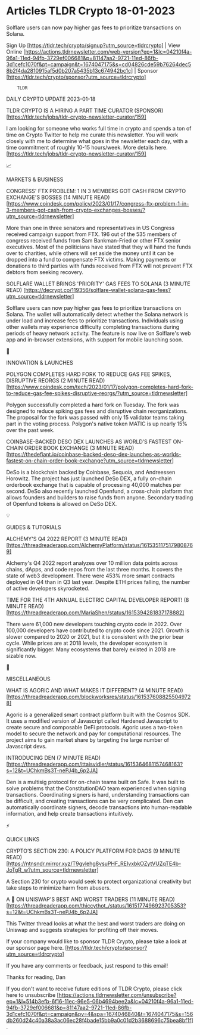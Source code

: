 # Articles TLDR Crypto 18-01-2023

Solflare users can now pay higher gas fees to prioritize transactions
on Solana.  

Sign Up [https://tldr.tech/crypto/signup?utm_source=tldrcrypto] | View
Online
[https://actions.tldrnewsletter.com/web-version?ep=1&lc=04210f4a-96a1-11ed-94fb-3729ef006681&p=81147aa2-9721-11ed-86fb-3d1cefc1070f&pt=campaign&t=1674047175&s=cd04826cde59b76264dec58b2f4da2810915af5d0b207a5435b13c674942bc1c]
| Sponsor [https://tldr.tech/crypto/sponsor?utm_source=tldrcrypto] 

		TLDR 

DAILY CRYPTO UPDATE 2023-01-18

TLDR CRYPTO IS A HIRING A PART TIME CURATOR (SPONSOR)
[https://tldr.tech/jobs/tldr-crypto-newsletter-curator/159] 

I am looking for someone who works full time in crypto and spends a
ton of time on Crypto Twitter to help me curate this newsletter. You
will work closely with me to determine what goes in the newsletter
each day, with a time commitment of roughly 10-15 hours/week. More
details here.
[https://tldr.tech/jobs/tldr-crypto-newsletter-curator/159] 

📈 

MARKETS & BUSINESS

CONGRESS' FTX PROBLEM: 1 IN 3 MEMBERS GOT CASH FROM CRYPTO EXCHANGE'S
BOSSES (14 MINUTE READ)
[https://www.coindesk.com/policy/2023/01/17/congress-ftx-problem-1-in-3-members-got-cash-from-crypto-exchanges-bosses/?utm_source=tldrnewsletter]


More than one in three senators and representatives in US Congress
received campaign support from FTX. 196 out of the 535 members of
congress received funds from Sam Bankman-Fried or other FTX senior
executives. Most of the politicians have stated that they will hand
the funds over to charities, while others will set aside the money
until it can be dropped into a fund to compensate FTX victims. Making
payments or donations to third parties with funds received from FTX
will not prevent FTX debtors from seeking recovery. 

SOLFLARE WALLET BRINGS 'PRIORITY' GAS FEES TO SOLANA (3 MINUTE READ)
[https://decrypt.co/119356/solflare-wallet-solana-gas-fees?utm_source=tldrnewsletter]


Solflare users can now pay higher gas fees to prioritize transactions
on Solana. The wallet will automatically detect whether the Solana
network is under load and increase fees to prioritize transactions.
Individuals using other wallets may experience difficulty completing
transactions during periods of heavy network activity. The feature is
now live on Solflare's web app and in-browser extensions, with support
for mobile launching soon. 

🚀 

INNOVATION & LAUNCHES

POLYGON COMPLETES HARD FORK TO REDUCE GAS FEE SPIKES, DISRUPTIVE
REORGS (2 MINUTE READ)
[https://www.coindesk.com/tech/2023/01/17/polygon-completes-hard-fork-to-reduce-gas-fee-spikes-disruptive-reorgs/?utm_source=tldrnewsletter]


Polygon successfully completed a hard fork on Tuesday. The fork was
designed to reduce spiking gas fees and disruptive chain
reorganizations. The proposal for the fork was passed with only 15
validator teams taking part in the voting process. Polygon's native
token MATIC is up nearly 15% over the past week. 

COINBASE-BACKED DESO DEX LAUNCHES AS WORLD’S FASTEST ON-CHAIN ORDER
BOOK EXCHANGE (3 MINUTE READ)
[https://thedefiant.io/coinbase-backed-deso-dex-launches-as-worlds-fastest-on-chain-order-book-exchange?utm_source=tldrnewsletter]


DeSo is a blockchain backed by Coinbase, Sequoia, and Andreessen
Horowitz. The project has just launched DeSo DEX, a fully on-chain
orderbook exchange that is capable of processing 40,000 matches per
second. DeSo also recently launched Openfund, a cross-chain platform
that allows founders and builders to raise funds from anyone.
Secondary trading of Openfund tokens is allowed on DeSo DEX. 

💡 

GUIDES & TUTORIALS

ALCHEMY'S Q4 2022 REPORT (3 MINUTE READ)
[https://threadreaderapp.com/AlchemyPlatform/status/1615351175179808769]


Alchemy's Q4 2022 report analyzes over 10 million data points across
chains, dApps, and code repos from the last three months. It covers
the state of web3 development. There were 453% more smart contracts
deployed in Q4 than in Q3 last year. Despite ETH prices falling, the
number of active developers skyrocketed. 

TIME FOR THE 4TH ANNUAL ELECTRIC CAPITAL DEVELOPER REPORT! (8 MINUTE
READ)
[https://threadreaderapp.com/MariaShen/status/1615394281837178882] 

There were 61,000 new developers touching crypto code in 2022. Over
100,000 developers have contributed to crypto code since 2021. Growth
is slower compared to 2020 or 2021, but it is consistent with the
prior bear cycle. While prices are at 2018 levels, the developer
ecosystem is significantly bigger. Many ecosystems that barely existed
in 2018 are sizable now. 

🦄 

MISCELLANEOUS

WHAT IS AGORIC AND WHAT MAKES IT DIFFERENT? (4 MINUTE READ)
[https://threadreaderapp.com/blockworksres/status/1615376088255049728]


Agoric is a generalized smart contract platform built with the Cosmos
SDK. It uses a modified version of Javascript called Hardened
Javascript to create secure and composable DeFi protocols. Agoric uses
a two-token model to secure the network and pay for computational
resources. The project aims to gain market share by targeting the
large number of Javascript devs. 

INTRODUCING DEN (7 MINUTE READ)
[https://threadreaderapp.com/ittaisvidler/status/1615364681157468163?s=12&t=UChkmBs3T-nePJ4b_6p2JA]


Den is a multisig protocol for on-chain teams built on Safe. It was
built to solve problems that the ConstitutionDAO team experienced when
signing transactions. Coordinating signers is hard, understanding
transactions can be difficult, and creating transactions can be very
complicated. Den can automatically coordinate signers, decode
transactions into human-readable information, and help create
transactions intuitively. 

⚡ 

QUICK LINKS

CRYPTO’S SECTION 230: A POLICY PLATFORM FOR DAOS (9 MINUTE READ)
[https://ntnsndr.mirror.xyz/T9gvlehg8vsuPHF_REIvxbkOZytVUZqTE4b-JoTgR_w?utm_source=tldrnewsletter]


A Section 230 for crypto would seek to protect organizational
creativity but take steps to minimize harm from abusers. 

A 🧵 ON UNISWAP'S BEST AND WORST TRADERS (11 MINUTE READ)
[https://threadreaderapp.com/thiccythot_/status/1615177496923705353?s=12&t=UChkmBs3T-nePJ4b_6p2JA]


This Twitter thread looks at what the best and worst traders are doing
on Uniswap and suggests strategies for profiting off their moves. 

If your company would like to sponsor TLDR Crypto, please take a look
at our sponsor page here.
[https://tldr.tech/crypto/sponsor?utm_source=tldrcrypto] 

If you have any comments or feedback, just respond to this email! 

Thanks for reading, 
Dan 

If you don't want to receive future editions of TLDR Crypto,
please click here to unsubscribe
[https://actions.tldrnewsletter.com/unsubscribe?ep=1&l=514b3efb-6f16-11ec-96e5-06b4694bee2a&lc=04210f4a-96a1-11ed-94fb-3729ef006681&p=81147aa2-9721-11ed-86fb-3d1cefc1070f&pt=campaign&pv=4&spa=1674046840&t=1674047175&s=156db260d24c40a38a3ac06ec28f4bade15bb9a0c01d2b3688696c75bea8bf1f].


 